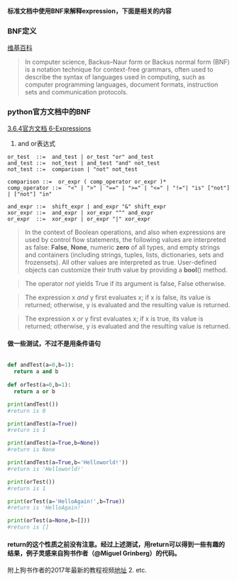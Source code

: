 #### 标准文档中使用BNF来解释expression，下面是相关的内容

### BNF定义
[维基百科](https://en.wikipedia.org/wiki/Backus%E2%80%93Naur_form)
> In computer science, Backus–Naur form or Backus normal form (BNF) is a 
notation technique for context-free grammars, often used to describe the
syntax of languages used in computing, such as computer programming 
languages, document formats, instruction sets and communication protocols. 

### python官方文档中的BNF
[3.6.4官方文档 6-Expressions](https://docs.python.org/3/reference/expressions.html#grammar-token-expression)

1. and or表达式
```
or_test  ::=  and_test | or_test "or" and_test
and_test ::=  not_test | and_test "and" not_test
not_test ::=  comparison | "not" not_test

comparison ::=  or_expr ( comp_operator or_expr )*
comp_operator ::=  "<" | ">" | "==" | ">=" | "<=" | "!="| "is" ["not"] | ["not"] "in"
                   
and_expr ::=  shift_expr | and_expr "&" shift_expr
xor_expr ::=  and_expr | xor_expr "^" and_expr
or_expr  ::=  xor_expr | or_expr "|" xor_expr
```
>In the context of Boolean operations, and also when expressions are used by control flow statements, 
the following values are interpreted as false: **False**, **None**, numeric **zero** of all types, and empty strings 
and containers (including strings, tuples, lists, dictionaries, sets and frozensets). All other values are 
interpreted as true. User-defined objects can customize their truth value by providing a __bool__() method.

>The operator *not* yields True if its argument is false, False otherwise.

>The expression x *and* y first evaluates x; if x is false, its value is returned; 
otherwise, y is evaluated and the resulting value is returned.

>The expression x *or* y first evaluates x; if x is true, its value is returned; 
otherwise, y is evaluated and the resulting value is returned.

#### 做一些测试，不过不是用条件语句
```python

def andTest(a=0,b=1):
  return a and b
  
def orTest(a=0,b=1):
  return a or b

print(andTest())
#return is 0

print(andTest(a=True))
#return is 1

print(andTest(a=True,b=None))
#return is None

print(andTest(a=True,b='Helloworld!'))
#return is 'Helloworld!'

print(orTest())
#return is 1

print(orTest(a='HelloAgain!',b=True))
#return is 'HelloAgain!'

print(orTest(a=None,b=[]))
#return is []

```
#### return的这个性质之前没有注意。经过上述测试，用return可以得到一些有趣的结果，例子灵感来自狗书作者（@Miguel Grinberg）的代码。
附上狗书作者的2017年最新的教程视频[地址](https://www.youtube.com/watch?v=mLOaSBP0X4Q)
2. etc.
